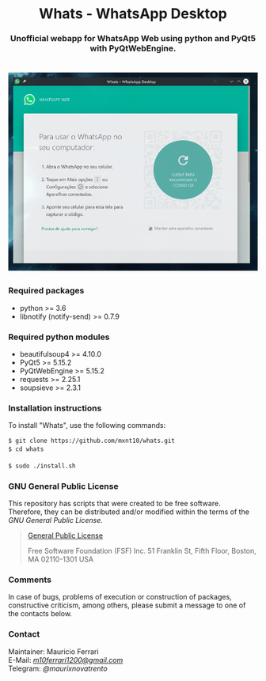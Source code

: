 <html>
    <body>
        <h1 align="center">
            Whats - WhatsApp Desktop
        </h1>
        <h3 align="center">
            Unofficial webapp for WhatsApp Web using python and PyQt5 with PyQtWebEngine.
        </h3>
        <h1 align="center">
            <a><img src="https://raw.githubusercontent.com/mxnt10/whats/master/common/preview.png"></a>
        </h1>
    </body>
</html>

### Required packages

- python >= 3.6
- libnotify (notify-send) >= 0.7.9

### Required python modules

- beautifulsoup4 >= 4.10.0
- PyQt5 >= 5.15.2
- PyQtWebEngine >= 5.15.2
- requests >= 2.25.1
- soupsieve >= 2.3.1

### Installation instructions

To install "Whats", use the following commands:
```sh
$ git clone https://github.com/mxnt10/whats.git
$ cd whats

$ sudo ./install.sh
```

### GNU General Public License

This repository has scripts that were created to be free software.<br/>
Therefore, they can be distributed and/or modified within the terms of the *GNU General Public License*.

>[General Public License](https://pt.wikipedia.org/wiki/GNU_General_Public_License)
>
>Free Software Foundation (FSF) Inc. 51 Franklin St, Fifth Floor, Boston, MA 02110-1301 USA

### Comments

In case of bugs, problems of execution or construction of packages, constructive criticism, among others,
please submit a message to one of the contacts below.

### Contact

Maintainer: Mauricio Ferrari<br/>
E-Mail: *m10ferrari1200@gmail.com*<br/>
Telegram: *@maurixnovatrento*<br/>
